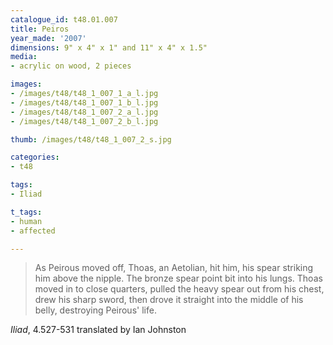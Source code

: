 ```yaml
---
catalogue_id: t48.01.007
title: Peiros
year_made: '2007'
dimensions: 9" x 4" x 1" and 11" x 4" x 1.5"
media:
- acrylic on wood, 2 pieces

images:
- /images/t48/t48_1_007_1_a_l.jpg
- /images/t48/t48_1_007_1_b_l.jpg
- /images/t48/t48_1_007_2_a_l.jpg
- /images/t48/t48_1_007_2_b_l.jpg

thumb: /images/t48/t48_1_007_2_s.jpg

categories:
- t48

tags:
- Iliad

t_tags:
- human
- affected

---
```


> As Peirous moved off, Thoas, an Aetolian, hit him,
his spear striking him above the nipple. The bronze spear point
bit into his lungs. Thoas moved in to close quarters,
pulled the heavy spear out from his chest, drew his sharp sword,
then drove it straight into the middle of his belly,
destroying Peirous' life.

_Iliad_, 4.527-531 translated by Ian Johnston
